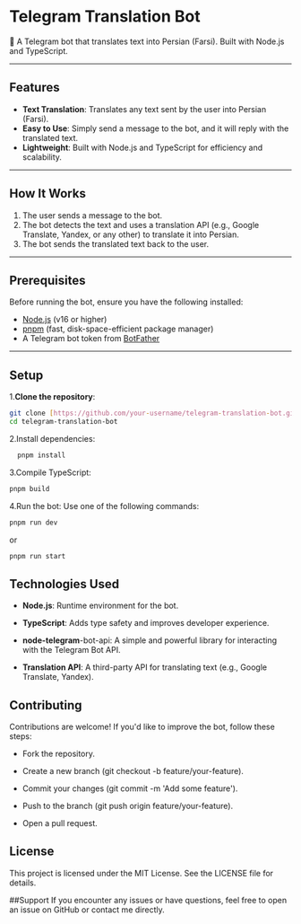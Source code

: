 # Telegram Translation Bot

🤖 A Telegram bot that translates text into Persian (Farsi). Built with Node.js and TypeScript.

---

## Features

- **Text Translation**: Translates any text sent by the user into Persian (Farsi).
- **Easy to Use**: Simply send a message to the bot, and it will reply with the translated text.
- **Lightweight**: Built with Node.js and TypeScript for efficiency and scalability.

---

## How It Works

1. The user sends a message to the bot.
2. The bot detects the text and uses a translation API (e.g., Google Translate, Yandex, or any other) to translate it into Persian.
3. The bot sends the translated text back to the user.

---

## Prerequisites

Before running the bot, ensure you have the following installed:

- [Node.js](https://nodejs.org/) (v16 or higher)
- [pnpm](https://pnpm.io/) (fast, disk-space-efficient package manager)
- A Telegram bot token from [BotFather](https://core.telegram.org/bots#botfather)

---

## Setup

1.**Clone the repository**:
   ```bash
   git clone [https://github.com/your-username/telegram-translation-bot.git](https://github.com/ME-Atish/translator-bot)
   cd telegram-translation-bot
```
2.Install dependencies:
``` bash
  pnpm install
```

3.Compile TypeScript:

```bash
pnpm build
```
4.Run the bot:
  Use one of the following commands:

```bash
pnpm run dev
```
or

```bash
pnpm run start
```

## Technologies Used
- **Node.js**: Runtime environment for the bot.

- **TypeScript**: Adds type safety and improves developer experience.

- **node-telegram**-bot-api: A simple and powerful library for interacting with the Telegram Bot API.

- **Translation API**: A third-party API for translating text (e.g., Google Translate, Yandex).

## Contributing
Contributions are welcome! If you'd like to improve the bot, follow these steps:

- Fork the repository.

- Create a new branch (git checkout -b feature/your-feature).

- Commit your changes (git commit -m 'Add some feature').

- Push to the branch (git push origin feature/your-feature).

- Open a pull request.

## License
This project is licensed under the MIT License. See the LICENSE file for details.

##Support
If you encounter any issues or have questions, feel free to open an issue on GitHub or contact me directly.
